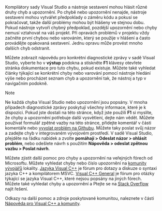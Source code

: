 Kompilátory sady Visual Studio a nástroje sestavení mohou hlásit různé druhy chyb a upozornění. Po chybě nebo upozornění nenajde, nástroje sestavení mohou vytvářet předpoklady o záměru kódu a pokusí se pokračovat, takže další problémy mohou být hlášeny ve stejnou dobu. Pokud nástroje vytvoří chybný předpoklad, pozdější upozornění nebo chyby nemusí vztahovat na váš projekt. Při opravách problémů v projektu vždy začněte první chybou nebo varováním, který se použije v hlášení a často provádějte opakovaná sestavení. Jednu opravu může provést mnoho dalších chyb odstranit.

Můžete zobrazit nápovědu pro konkrétní diagnostické zprávy v sadě Visual Studio, vyberte ho v **výstup** podokna a stiskněte **F1** klávesy otevřete stránka dokumentace pro tuto chybu, pokud existuje. Můžete také vyhledat články týkající se konkrétní chyby nebo varování pomocí nástroje hledání výše nebo procházet seznam chyb a upozornění tak, že nástroj a typ v navigačním podokně.

> [!NOTE]
> Ne každá chyba Visual Studio nebo upozornění jsou popsány. V mnoha případech diagnostické zprávy poskytují všechny informace, které je k dispozici. Pokud jste dostali na této stránce, když jste použili **F1** si myslíte, že chyby a upozornění potřebuje další vysvětlení, dejte nám vědět. Můžete používat formulář zpětné vazby na této stránce, přidejte komentář v části komentáře nebo [vyvolat problém na Githubu](https://github.com/MicrosoftDocs/cpp-docs/issues). Můžete taky poslat svůj názor a zadejte chyb v integrovaném vývojovém prostředí. V sadě Visual Studio, přejděte na řádku nabídek a zvolte **pomáhají > Odeslat názor > ohlásit problém**, nebo odešlete návrh s použitím **Nápověda > odeslat zpětnou vazbu > Poslat návrh**.

Můžete zjistit další pomoc pro chyby a upozornění na veřejných fórech od Microsoftu. Můžete vyhledat chyby nebo číslo upozornění na [komunity vývojářů](https://go.microsoft.com/fwlink/p/?linkid=820594) lokality. [Jazyka Visual C++](http://go.microsoft.com/fwlink/p/?linkid=158195) je fórum pro dotazy a diskuze o syntaxi jazyka C++ a kompilátorem MSVC. [Visual C++ General](http://go.microsoft.com/fwlink/p/?linkid=158194) je fórum pro otázky týkající se jazyka Visual C++, které nejsou popsány na jiných fórech. Můžete také vyhledat chyby a upozornění a Ptejte se na [Stack Overflow](http://stackoverflow.com/) najít řešení.

Odkazy na další pomoc a zdroje poskytované komunitou, naleznete v části [Nápověda pro Visual C++ a komunity](../../visual-cpp-help-and-community.md).